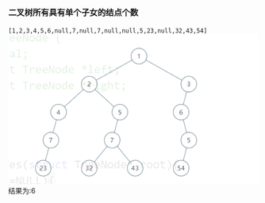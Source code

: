 ###  二叉树所有具有单个子女的结点个数
`[1,2,3,4,5,6,null,7,null,7,null,null,5,23,null,32,43,54]`   
![](tree.png)
结果为:6